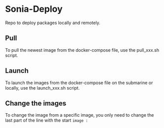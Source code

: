 # Sonia-Deploy

Repo to deploy packages locally and remotely.

## Pull

To pull the newest image from the docker-compose file, use the pull_xxx.sh script.

## Launch

To launch the images from the docker-compose file on the submarine or locally, use the launch_xxx.sh script.

## Change the images

To change the image from a specific image, you only need to change the last part of the line with the start `image :`